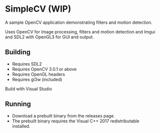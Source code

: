 # SimpleCV (WIP)

A sample OpenCV application demonstrating filters and motion detection.

Uses OpenCV for Image processing, filters and motion detection and Imgui
and SDL2 with OpenGL3 for GUI and output.

## Building
* Requires SDL2
* Requires OpenCV 3.0.1 or above
* Requires OpenGL headers
* Requires gl3w (included)

Build with Visual Studio

## Running
* Download a prebuilt binary from the releases page.
* The prebuilt binary requires the Visual C++ 2017 redistributable installed.
